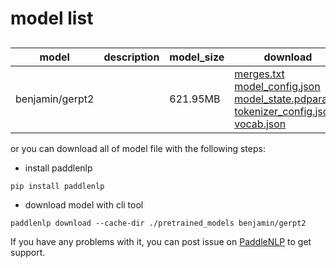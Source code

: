 #  model list

##  

| model  | description | model_size  | download         |
| --- | --- | --- | --- |
|benjamin/gerpt2|  | 621.95MB | [merges.txt](https://bj.bcebos.com/paddlenlp/models/community/benjamin/gerpt2/merges.txt)<br>[model_config.json](https://bj.bcebos.com/paddlenlp/models/community/benjamin/gerpt2/model_config.json)<br>[model_state.pdparams](https://bj.bcebos.com/paddlenlp/models/community/benjamin/gerpt2/model_state.pdparams)<br>[tokenizer_config.json](https://bj.bcebos.com/paddlenlp/models/community/benjamin/gerpt2/tokenizer_config.json)<br>[vocab.json](https://bj.bcebos.com/paddlenlp/models/community/benjamin/gerpt2/vocab.json) |

or you can download all of model file with the following steps:

* install paddlenlp

```shell
pip install paddlenlp
```

* download model with cli tool

```shell
paddlenlp download --cache-dir ./pretrained_models benjamin/gerpt2
```

If you have any problems with it, you can post issue on [PaddleNLP](https://github.com/PaddlePaddle/PaddleNLP) to get support.
